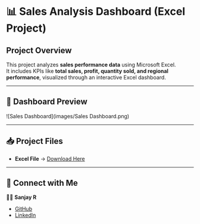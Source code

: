 # 📊 Sales Analysis Dashboard (Excel Project)

## Project Overview
This project analyzes **sales performance data** using Microsoft Excel.  
It includes KPIs like **total sales, profit, quantity sold, and regional performance**, visualized through an interactive Excel dashboard.

---

## 📸 Dashboard Preview
![Sales Dashboard](images/Sales Dashboard.png)

---

## 📥 Project Files
- **Excel File** → [Download Here](Sales_Analysis.xlsx)

---

## 🔗 Connect with Me
👨‍💻 **Sanjay R**  
- [GitHub](https://github.com/Sanjayr1904)  
- [LinkedIn](https://www.linkedin.com/in/sanjay-190401-r)
